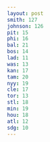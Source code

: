 ```yaml
---
layout: post
smith: 127
johnson: 126
pit: 15
phi: 16
bal: 21
bos: 14
lad: 11
was: 13
kan: 17
tam: 20
nyy: 19
cle: 17
tor: 13
stl: 18
min: 19
hou: 18
atl: 12
sdg: 10
---
```

